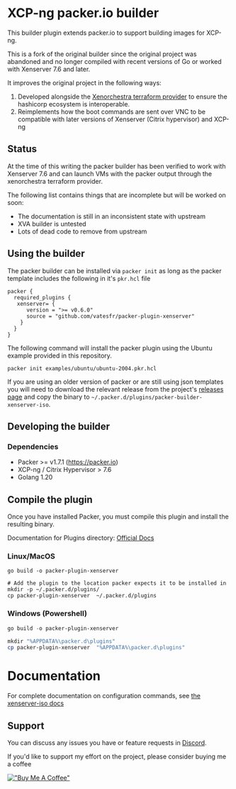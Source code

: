 # XCP-ng packer.io builder

This builder plugin extends packer.io to support building images for XCP-ng.

This is a fork of the original builder since the original project was abandoned and no longer compiled with recent versions of Go or worked with Xenserver 7.6 and later.

It improves the original project in the following ways:
1. Developed alongside the [Xenorchestra terraform provider](https://github.com/vatesfr/terraform-provider-xenorchestra) to ensure the hashicorp ecosystem is interoperable.
2. Reimplements how the boot commands are sent over VNC to be compatible with later versions of Xenserver (Citrix hypervisor) and XCP-ng

## Status

At the time of this writing the packer builder has been verified to work with Xenserver 7.6 and can launch VMs with the packer output through the xenorchestra terraform provider.

The following list contains things that are incomplete but will be worked on soon:

- The documentation is still in an inconsistent state with upstream
- XVA builder is untested
- Lots of dead code to remove from upstream

## Using the builder

The packer builder can be installed via `packer init` as long as the packer template includes the following in it's `pkr.hcl` file
```
packer {
  required_plugins {
   xenserver= {
      version = ">= v0.6.0"
      source = "github.com/vatesfr/packer-plugin-xenserver"
    }
  }
}
```

The following command will install the packer plugin using the Ubuntu example provided in this repository.

```
packer init examples/ubuntu/ubuntu-2004.pkr.hcl
```

If you are using an older version of packer or are still using json templates you will need to download the relevant release from the project's [releases page](https://github.com/vatesfr/packer-builder-xenserver/releases) and copy the binary to `~/.packer.d/plugins/packer-builder-xenserver-iso`.

## Developing the builder

### Dependencies
* Packer >= v1.7.1 (https://packer.io)
* XCP-ng / Citrix Hypervisor > 7.6
* Golang 1.20

## Compile the plugin

Once you have installed Packer, you must compile this plugin and install the
resulting binary.

Documentation for Plugins directory: [Official Docs](https://developer.hashicorp.com/packer/docs/configure#packer-s-plugin-directory)

### Linux/MacOS

```shell
go build -o packer-plugin-xenserver

# Add the plugin to the location packer expects it to be installed in
mkdir -p ~/.packer.d/plugins/
cp packer-plugin-xenserver  ~/.packer.d/plugins
```

### Windows (Powershell)

```powershell
go build -o packer-plugin-xenserver

mkdir "%APPDATA%\packer.d\plugins"
cp packer-plugin-xenserver  "%APPDATA%\packer.d\plugins"
```

# Documentation

For complete documentation on configuration commands, see [the
xenserver-iso docs](docs/builders/iso/xenserver-iso.html.markdown)

## Support

You can discuss any issues you have or feature requests in [Discord](https://discord.gg/ZpNq8ez).

If you'd like to support my effort on the project, please consider buying me a coffee

[!["Buy Me A Coffee"](https://www.buymeacoffee.com/assets/img/custom_images/orange_img.png)](https://www.buymeacoffee.com/ddelnano)
